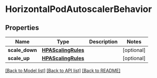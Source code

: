 # HorizontalPodAutoscalerBehavior

## Properties
Name | Type | Description | Notes
------------ | ------------- | ------------- | -------------
**scale_down** | [**HPAScalingRules**](HPAScalingRules.md) |  | [optional] 
**scale_up** | [**HPAScalingRules**](HPAScalingRules.md) |  | [optional] 

[[Back to Model list]](../README.md#documentation-for-models) [[Back to API list]](../README.md#documentation-for-api-endpoints) [[Back to README]](../README.md)

